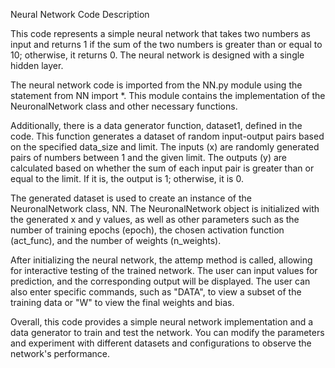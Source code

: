 Neural Network Code Description

This code represents a simple neural network that takes two numbers as input and returns 1 if the sum of the two numbers is greater than or equal to 10; otherwise, it returns 0. The neural network is designed with a single hidden layer.

The neural network code is imported from the NN.py module using the statement from NN import *. This module contains the implementation of the NeuronalNetwork class and other necessary functions.

Additionally, there is a data generator function, dataset1, defined in the code. This function generates a dataset of random input-output pairs based on the specified data_size and limit. The inputs (x) are randomly generated pairs of numbers between 1 and the given limit. The outputs (y) are calculated based on whether the sum of each input pair is greater than or equal to the limit. If it is, the output is 1; otherwise, it is 0.

The generated dataset is used to create an instance of the NeuronalNetwork class, NN. The NeuronalNetwork object is initialized with the generated x and y values, as well as other parameters such as the number of training epochs (epoch), the chosen activation function (act_func), and the number of weights (n_weights).

After initializing the neural network, the attemp method is called, allowing for interactive testing of the trained network. The user can input values for prediction, and the corresponding output will be displayed. The user can also enter specific commands, such as "DATA", to view a subset of the training data or "W" to view the final weights and bias.

Overall, this code provides a simple neural network implementation and a data generator to train and test the network. You can modify the parameters and experiment with different datasets and configurations to observe the network's performance.
